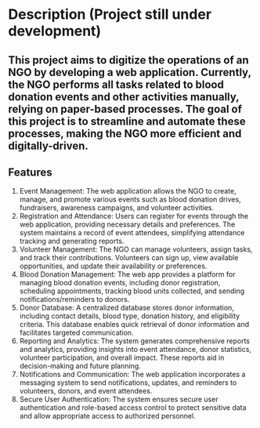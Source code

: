 # Description (Project still under development)
## This project aims to digitize the operations of an NGO by developing a web application. Currently, the NGO performs all tasks related to blood donation events and other activities manually, relying on paper-based processes. The goal of this project is to streamline and automate these processes, making the NGO more efficient and digitally-driven.

## Features
1. Event Management: The web application allows the NGO to create, manage, and promote various events such as blood donation drives, fundraisers, awareness campaigns, and volunteer activities.
2. Registration and Attendance: Users can register for events through the web application, providing necessary details and preferences. The system maintains a record of event attendees, simplifying attendance tracking and generating reports.
3. Volunteer Management: The NGO can manage volunteers, assign tasks, and track their contributions. Volunteers can sign up, view available opportunities, and update their availability or preferences.
4. Blood Donation Management: The web app provides a platform for managing blood donation events, including donor registration, scheduling appointments, tracking blood units collected, and sending notifications/reminders to donors.
5. Donor Database: A centralized database stores donor information, including contact details, blood type, donation history, and eligibility criteria. This database enables quick retrieval of donor information and facilitates targeted communication.
6. Reporting and Analytics: The system generates comprehensive reports and analytics, providing insights into event attendance, donor statistics, volunteer participation, and overall impact. These reports aid in decision-making and future planning.
7. Notifications and Communication: The web application incorporates a messaging system to send notifications, updates, and reminders to volunteers, donors, and event attendees.
8. Secure User Authentication: The system ensures secure user authentication and role-based access control to protect sensitive data and allow appropriate access to authorized personnel.
